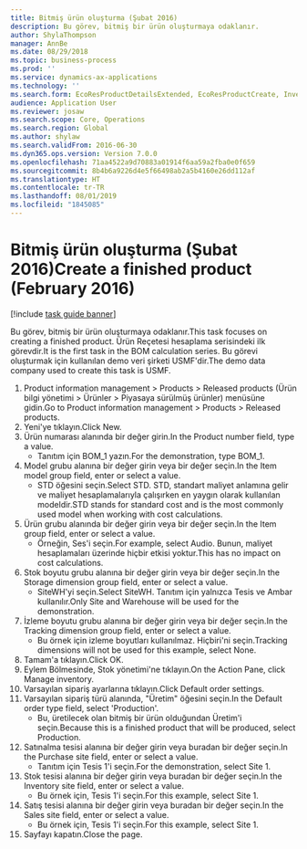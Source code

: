 ```yaml
---
title: Bitmiş ürün oluşturma (Şubat 2016)
description: Bu görev, bitmiş bir ürün oluşturmaya odaklanır.
author: ShylaThompson
manager: AnnBe
ms.date: 08/29/2018
ms.topic: business-process
ms.prod: ''
ms.service: dynamics-ax-applications
ms.technology: ''
ms.search.form: EcoResProductDetailsExtended, EcoResProductCreate, InventItemOrderSetup
audience: Application User
ms.reviewer: josaw
ms.search.scope: Core, Operations
ms.search.region: Global
ms.author: shylaw
ms.search.validFrom: 2016-06-30
ms.dyn365.ops.version: Version 7.0.0
ms.openlocfilehash: 71aa4522a9d70883a01914f6aa59a2fba0e0f659
ms.sourcegitcommit: 8b4b6a9226d4e5f66498ab2a5b4160e26dd112af
ms.translationtype: HT
ms.contentlocale: tr-TR
ms.lasthandoff: 08/01/2019
ms.locfileid: "1845085"
---
```

# <a name="create-a-finished-product-february-2016"></a><span data-ttu-id="72897-103">Bitmiş ürün oluşturma (Şubat 2016)</span><span class="sxs-lookup"><span data-stu-id="72897-103">Create a finished product (February 2016)</span></span>

[!include [task guide banner](../../includes/task-guide-banner.md)]

<span data-ttu-id="72897-104">Bu görev, bitmiş bir ürün oluşturmaya odaklanır.</span><span class="sxs-lookup"><span data-stu-id="72897-104">This task focuses on creating a finished product.</span></span> <span data-ttu-id="72897-105">Ürün Reçetesi hesaplama serisindeki ilk görevdir.</span><span class="sxs-lookup"><span data-stu-id="72897-105">It is the first task in the BOM calculation series.</span></span> <span data-ttu-id="72897-106">Bu görevi oluşturmak için kullanılan demo veri şirketi USMF'dir.</span><span class="sxs-lookup"><span data-stu-id="72897-106">The demo data company used to create this task is USMF.</span></span>

1. <span data-ttu-id="72897-107">Product information management > Products > Released products (Ürün bilgi yönetimi > Ürünler > Piyasaya sürülmüş ürünler) menüsüne gidin.</span><span class="sxs-lookup"><span data-stu-id="72897-107">Go to Product information management > Products > Released products.</span></span>
2. <span data-ttu-id="72897-108">Yeni'ye tıklayın.</span><span class="sxs-lookup"><span data-stu-id="72897-108">Click New.</span></span>
3. <span data-ttu-id="72897-109">Ürün numarası alanında bir değer girin.</span><span class="sxs-lookup"><span data-stu-id="72897-109">In the Product number field, type a value.</span></span>
    * <span data-ttu-id="72897-110">Tanıtım için BOM_1 yazın.</span><span class="sxs-lookup"><span data-stu-id="72897-110">For the demonstration, type BOM_1.</span></span>  
4. <span data-ttu-id="72897-111">Model grubu alanına bir değer girin veya bir değer seçin.</span><span class="sxs-lookup"><span data-stu-id="72897-111">In the Item model group field, enter or select a value.</span></span>
    * <span data-ttu-id="72897-112">STD öğesini seçin.</span><span class="sxs-lookup"><span data-stu-id="72897-112">Select STD.</span></span> <span data-ttu-id="72897-113">STD, standart maliyet anlamına gelir ve maliyet hesaplamalarıyla çalışırken en yaygın olarak kullanılan modeldir.</span><span class="sxs-lookup"><span data-stu-id="72897-113">STD stands for standard cost and is the most commonly used model when working with cost calculations.</span></span>  
5. <span data-ttu-id="72897-114">Ürün grubu alanında bir değer girin veya bir değer seçin.</span><span class="sxs-lookup"><span data-stu-id="72897-114">In the Item group field, enter or select a value.</span></span>
    * <span data-ttu-id="72897-115">Örneğin, Ses'i seçin.</span><span class="sxs-lookup"><span data-stu-id="72897-115">For example, select Audio.</span></span> <span data-ttu-id="72897-116">Bunun, maliyet hesaplamaları üzerinde hiçbir etkisi yoktur.</span><span class="sxs-lookup"><span data-stu-id="72897-116">This has no impact on cost calculations.</span></span>  
6. <span data-ttu-id="72897-117">Stok boyutu grubu alanına bir değer girin veya bir değer seçin.</span><span class="sxs-lookup"><span data-stu-id="72897-117">In the Storage dimension group field, enter or select a value.</span></span>
    * <span data-ttu-id="72897-118">SiteWH'yi seçin.</span><span class="sxs-lookup"><span data-stu-id="72897-118">Select SiteWH.</span></span> <span data-ttu-id="72897-119">Tanıtım için yalnızca Tesis ve Ambar kullanılır.</span><span class="sxs-lookup"><span data-stu-id="72897-119">Only Site and Warehouse will be used for the demonstration.</span></span>  
7. <span data-ttu-id="72897-120">İzleme boyutu grubu alanına bir değer girin veya bir değer seçin.</span><span class="sxs-lookup"><span data-stu-id="72897-120">In the Tracking dimension group field, enter or select a value.</span></span>
    * <span data-ttu-id="72897-121">Bu örnek için izleme boyutları kullanılmaz. Hiçbiri'ni seçin.</span><span class="sxs-lookup"><span data-stu-id="72897-121">Tracking dimensions will not be used for this example, select None.</span></span>  
8. <span data-ttu-id="72897-122">Tamam'a tıklayın.</span><span class="sxs-lookup"><span data-stu-id="72897-122">Click OK.</span></span>
9. <span data-ttu-id="72897-123">Eylem Bölmesinde, Stok yönetimi'ne tıklayın.</span><span class="sxs-lookup"><span data-stu-id="72897-123">On the Action Pane, click Manage inventory.</span></span>
10. <span data-ttu-id="72897-124">Varsayılan sipariş ayarlarına tıklayın.</span><span class="sxs-lookup"><span data-stu-id="72897-124">Click Default order settings.</span></span>
11. <span data-ttu-id="72897-125">Varsayılan sipariş türü alanında, "Üretim" öğesini seçin.</span><span class="sxs-lookup"><span data-stu-id="72897-125">In the Default order type field, select 'Production'.</span></span>
    * <span data-ttu-id="72897-126">Bu, üretilecek olan bitmiş bir ürün olduğundan Üretim'i seçin.</span><span class="sxs-lookup"><span data-stu-id="72897-126">Because this is a finished product that will be produced, select Production.</span></span>  
12. <span data-ttu-id="72897-127">Satınalma tesisi alanına bir değer girin veya buradan bir değer seçin.</span><span class="sxs-lookup"><span data-stu-id="72897-127">In the Purchase site field, enter or select a value.</span></span>
    * <span data-ttu-id="72897-128">Tanıtım için Tesis 1'i seçin.</span><span class="sxs-lookup"><span data-stu-id="72897-128">For the demonstration, select Site 1.</span></span>  
13. <span data-ttu-id="72897-129">Stok tesisi alanına bir değer girin veya buradan bir değer seçin.</span><span class="sxs-lookup"><span data-stu-id="72897-129">In the Inventory site field, enter or select a value.</span></span>
    * <span data-ttu-id="72897-130">Bu örnek için, Tesis 1'i seçin.</span><span class="sxs-lookup"><span data-stu-id="72897-130">For this example, select Site 1.</span></span>  
14. <span data-ttu-id="72897-131">Satış tesisi alanına bir değer girin veya buradan bir değer seçin.</span><span class="sxs-lookup"><span data-stu-id="72897-131">In the Sales site field, enter or select a value.</span></span>
    * <span data-ttu-id="72897-132">Bu örnek için, Tesis 1'i seçin.</span><span class="sxs-lookup"><span data-stu-id="72897-132">For this example, select Site 1.</span></span>  
15. <span data-ttu-id="72897-133">Sayfayı kapatın.</span><span class="sxs-lookup"><span data-stu-id="72897-133">Close the page.</span></span>

